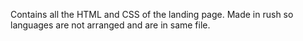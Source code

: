 Contains all the HTML and CSS of the landing page. Made in rush so languages are not arranged and are in same file. 
